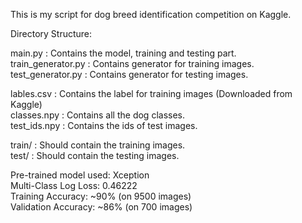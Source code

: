 This is my script for dog breed identification competition on Kaggle.

Directory Structure:

main.py : Contains the model, training and testing part.<br/>
train_generator.py : Contains generator for training images.<br/>
test_generator.py : Contains generator for testing images.<br/>

lables.csv : Contains the label for training images (Downloaded from Kaggle)<br/>
classes.npy : Contains all the dog classes.<br/>
test_ids.npy : Contains the ids of test images.<br/>

train/ : Should contain the training images.<br/>
test/ : Should contain the testing images.<br/>

Pre-trained model used: Xception<br/>
Multi-Class Log Loss: 0.46222<br/>
Training Accuracy: ~90% (on 9500 images) <br/>
Validation Accuracy: ~86% (on 700 images) <br/>


